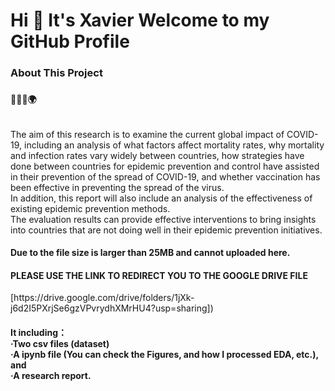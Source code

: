 <h1>Hi 👋 It's Xavier Welcome to my GitHub Profile</h1>

<h3>About This Project<h3>

<h4>🧑‍⚕️🦠🌍<h4>
<h6></h6>The aim of this research is to examine the current global impact of COVID-19, including an analysis of what factors affect mortality rates, why mortality and infection rates vary widely between countries, how strategies have done between countries for epidemic prevention and control have assisted in their prevention of the spread of COVID-19, and whether vaccination has been effective in preventing the spread of the virus. 
  <br>
In addition, this report will also include an analysis of the effectiveness of existing epidemic prevention methods. 
  <br>
The evaluation results can provide effective interventions to bring insights into countries that are not doing well in their epidemic prevention initiatives.



<h4>Due to the file size is larger than 25MB and cannot uploaded here.</h4>
<h4>PLEASE USE THE LINK TO REDIRECT YOU TO THE GOOGLE DRIVE FILE </h4>
[https://drive.google.com/drive/folders/1jXk-j6d2I5PXrjSe6gzVPvrydhXMrHU4?usp=sharing])
<h4>It including： <br>
·Two csv files (dataset) <br>
·A ipynb file (You can check the Figures, and how I processed EDA, etc.), and <br>
·A research report.<h4>
